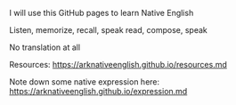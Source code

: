 

I will use this GitHub pages to learn Native English

Listen, memorize, recall, speak
read, compose, speak

No translation at all

Resources: <https://arknativeenglish.github.io/resources.md>

Note down some native expression here: <https://arknativeenglish.github.io/expression.md>
